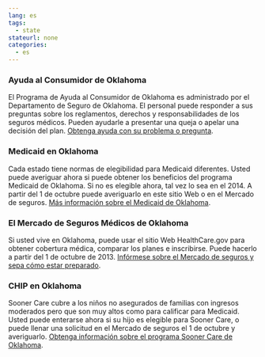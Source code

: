 ```yaml
--- 
lang: es 
tags: 
  - state
stateurl: none 
categories: 
  - es
--- 
```


### Ayuda al Consumidor de Oklahoma

El Programa de Ayuda al Consumidor de Oklahoma es administrado por el Departamento de Seguro de Oklahoma. El personal puede responder a sus preguntas sobre los reglamentos, derechos y responsabilidades de los seguros médicos. Pueden ayudarle a presentar una queja o apelar una decisión del plan. [Obtenga ayuda con su problema o pregunta](http://www.ok.gov/oid/Consumers/Consumer_Assistance/index.html). 

### Medicaid en Oklahoma

Cada estado tiene normas  de elegibilidad para Medicaid diferentes.  Usted puede averiguar ahora si puede obtener los beneficios del programa Medicaid de Oklahoma. Si no es elegible ahora, tal vez lo sea en el 2014. A partir del 1 de octubre puede averiguarlo en este sitio Web o en el Mercado de seguros. [Más información sobre el Medicaid de Oklahoma](http://www.okhca.org/individuals.aspx). 

###  El Mercado de Seguros Médicos de Oklahoma

Si usted vive en Oklahoma, puede usar el sitio Web HealthCare.gov para obtener cobertura médica, comparar los planes e inscribirse. Puede hacerlo a partir del 1 de octubre de 2013. [Infórmese sobre el Mercado de seguros y sepa cómo estar preparado](/es/how-can-i-get-ready-to-enroll-in-the-marketplace). 

### CHIP en Oklahoma

Sooner Care cubre a los niños no asegurados de familias con ingresos moderados pero que son muy altos como para calificar para Medicaid. Usted puede enterarse ahora si su hijo es elegible para Sooner Care, o puede llenar una solicitud en el Mercado de seguros el 1 de octubre y averiguarlo. [Obtenga información sobre el programa Sooner Care de Oklahoma](http://www.okhca.org/individuals.aspx?id=52&menu=40&parts=11601_7453).
